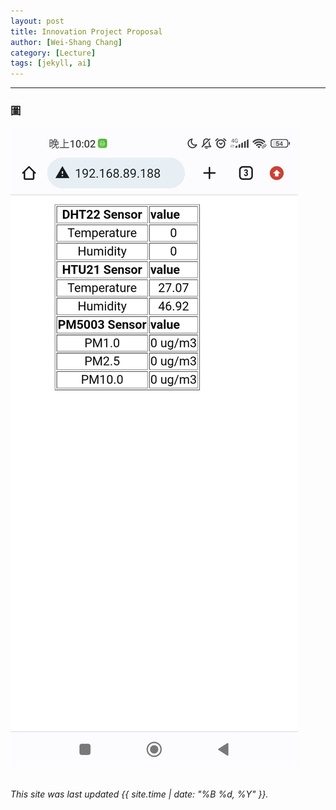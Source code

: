 ```yaml
---
layout: post
title: Innovation Project Proposal
author: [Wei-Shang Chang]
category: [Lecture]
tags: [jekyll, ai]
---
```

---
### 圖
![](https://github.com/sijop/MCU-project/blob/main/images/tmp_received.jpg?raw=true)
<br>
<br>


*This site was last updated {{ site.time | date: "%B %d, %Y" }}.*

